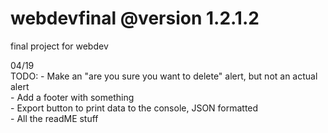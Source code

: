 # webdevfinal @version 1.2.1.2
final project for webdev <br>

04/19 <br>
TODO:
      - Make an "are you sure you want to delete" alert, but not an actual alert <br>
      - Add a footer with something <br>
      - Export button to print data to the console, JSON formatted <br>
      - All the readME stuff <br>
